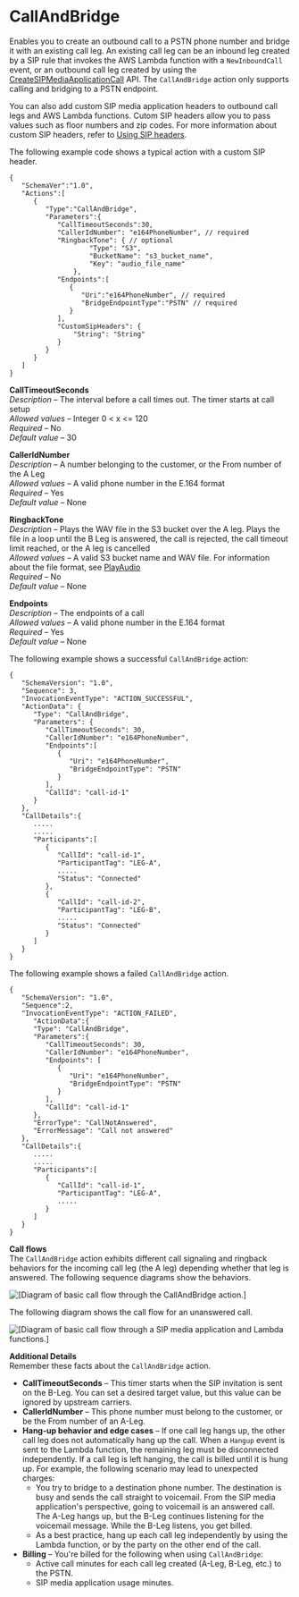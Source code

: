 # CallAndBridge<a name="call-and-bridge"></a>

Enables you to create an outbound call to a PSTN phone number and bridge it with an existing call leg\. An existing call leg can be an inbound leg created by a SIP rule that invokes the AWS Lambda function with a `NewInboundCall` event, or an outbound call leg created by using the [CreateSIPMediaApplicationCall](https://docs.aws.amazon.com/chime/latest/APIReference/API_CreateSipMediaApplicationCall.html) API\. The `CallAndBridge` action only supports calling and bridging to a PSTN endpoint\. 

You can also add custom SIP media application headers to outbound call legs and AWS Lambda functions\. Cutom SIP headers allow you to pass values such as floor numbers and zip codes\. For more information about custom SIP headers, refer to [Using SIP headers](sip-headers.md)\.

The following example code shows a typical action with a custom SIP header\.

```
{
   "SchemaVer":"1.0",
   "Actions":[
      {
         "Type":"CallAndBridge",
         "Parameters":{
            "CallTimeoutSeconds":30,
            "CallerIdNumber": "e164PhoneNumber", // required
            "RingbackTone": { // optional
                    "Type": "S3",
                    "BucketName": "s3_bucket_name",
                    "Key": "audio_file_name"
                },
            "Endpoints":[
               {
                  "Uri":"e164PhoneNumber", // required
                  "BridgeEndpointType":"PSTN" // required
               }
            ],
            "CustomSipHeaders": { 
                "String": "String"
            }
         }
      }
   ]
}
```

**CallTimeoutSeconds**  
*Description* – The interval before a call times out\. The timer starts at call setup  
*Allowed values* – Integer 0 < x <= 120  
*Required* – No  
*Default value* – 30

**CallerIdNumber**  
*Description* – A number belonging to the customer, or the From number of the A Leg  
*Allowed values* – A valid phone number in the E\.164 format  
*Required* – Yes  
*Default value* – None

**RingbackTone**  
*Description* – Plays the WAV file in the S3 bucket over the A leg\. Plays the file in a loop until the B Leg is answered, the call is rejected, the call timeout limit reached, or the A leg is cancelled  
*Allowed values* – A valid S3 bucket name and WAV file\. For information about the file format, see [PlayAudio](play-audio.md)  
*Required* – No  
*Default value* – None

**Endpoints**  
*Description* – The endpoints of a call  
*Allowed values* – A valid phone number in the E\.164 format  
*Required* – Yes  
*Default value* – None

The following example shows a successful `CallAndBridge` action:

```
{
   "SchemaVersion": "1.0",
   "Sequence": 3,
   "InvocationEventType": "ACTION_SUCCESSFUL",
   "ActionData": {
      "Type": "CallAndBridge",
      "Parameters": {
         "CallTimeoutSeconds": 30,
         "CallerIdNumber": "e164PhoneNumber",
         "Endpoints":[
            {
               "Uri": "e164PhoneNumber",
               "BridgeEndpointType": "PSTN"
            }
         ],
         "CallId": "call-id-1"
      }
   },
   "CallDetails":{
      .....
      .....
      "Participants":[
         {
            "CallId": "call-id-1",
            "ParticipantTag": "LEG-A",
            .....   
            "Status": "Connected"
         },
         {
            "CallId": "call-id-2",
            "ParticipantTag": "LEG-B",
            .....
            "Status": "Connected"
         }
      ]
   }
}
```

The following example shows a failed `CallAndBridge` action\.

```
{
   "SchemaVersion": "1.0",
   "Sequence":2,
   "InvocationEventType": "ACTION_FAILED",
      "ActionData":{
      "Type": "CallAndBridge",
      "Parameters":{
         "CallTimeoutSeconds": 30,
         "CallerIdNumber": "e164PhoneNumber",
         "Endpoints": [
            {
               "Uri": "e164PhoneNumber",
               "BridgeEndpointType": "PSTN"
            }
         ],
         "CallId": "call-id-1"
      },
      "ErrorType": "CallNotAnswered",
      "ErrorMessage": "Call not answered"
   },
   "CallDetails":{
      .....
      .....
      "Participants":[
         {
            "CallId": "call-id-1",
            "ParticipantTag": "LEG-A",
            .....   
         }
      ]
   }
}
```

**Call flows**  
The `CallAndBridge` action exhibits different call signaling and ringback behaviors for the incoming call leg \(the A leg\) depending whether that leg is answered\. The following sequence diagrams show the behaviors\.

![\[Diagram of basic call flow through the CallAndBridge action.\]](http://docs.aws.amazon.com/chime/latest/dg/images/call-bridge-ans.png)

The following diagram shows the call flow for an unanswered call\.

![\[Diagram of basic call flow through a SIP media application and Lambda functions.\]](http://docs.aws.amazon.com/chime/latest/dg/images/SMA_Bridging_NotAns.png)

**Additional Details**  
Remember these facts about the `CallAndBridge` action\.
+ **CallTimeoutSeconds** – This timer starts when the SIP invitation is sent on the B\-Leg\. You can set a desired target value, but this value can be ignored by upstream carriers\.
+ **CallerIdNumber** – This phone number must belong to the customer, or be the From number of an A\-Leg\.
+ **Hang\-up behavior and edge cases** – If one call leg hangs up, the other call leg does not automatically hang up the call\. When a `Hangup` event is sent to the Lambda function, the remaining leg must be disconnected independently\. If a call leg is left hanging, the call is billed until it is hung up\. For example, the following scenario may lead to unexpected charges:
  + You try to bridge to a destination phone number\. The destination is busy and sends the call straight to voicemail\. From the SIP media application's perspective, going to voicemail is an answered call\. The A\-Leg hangs up, but the B\-Leg continues listening for the voicemail message\. While the B\-Leg listens, you get billed\.
  + As a best practice, hang up each call leg independently by using the Lambda function, or by the party on the other end of the call\.
+ **Billing** – You're billed for the following when using `CallAndBridge`:
  + Active call minutes for each call leg created \(A\-Leg, B\-Leg, etc\.\) to the PSTN\.
  + SIP media application usage minutes\.
